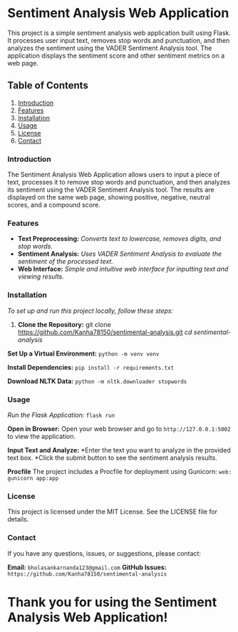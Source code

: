 # Sentiment Analysis Web Application

This project is a simple sentiment analysis web application built using Flask. It processes user input text, removes stop words and punctuation, and then analyzes the sentiment using the VADER Sentiment Analysis tool. The application displays the sentiment score and other sentiment metrics on a web page.

## Table of Contents

1. [Introduction](###Introduction)
2. [Features](###Features)
3. [Installation](###Installation)
4. [Usage](###Usage)
5. [License](###license)
6. [Contact](###contact)

### Introduction

The Sentiment Analysis Web Application allows users to input a piece of text, processes it to remove stop words and punctuation, and then analyzes its sentiment using the VADER Sentiment Analysis tool. The results are displayed on the same web page, showing positive, negative, neutral scores, and a compound score.

### Features

- **Text Preprocessing:** *Converts text to lowercase, removes digits, and stop words.*
- **Sentiment Analysis:** *Uses VADER Sentiment Analysis to evaluate the sentiment of the processed text.*
- **Web Interface:** *Simple and intuitive web interface for inputting text and viewing results.*

### Installation
*To set up and run this project locally, follow these steps:*

1. **Clone the Repository:**
   git clone https://github.com/Kanha78150/sentimental-analysis.git
   *cd sentimental-analysis*

**Set Up a Virtual Environment:**
`python -m venv venv`

**Install Dependencies:**
`pip install -r requirements.txt`

**Download NLTK Data:**
`python -m nltk.downloader stopwords`

### Usage
*Run the Flask Application:*
`flask run`

**Open in Browser:**
Open your web browser and go to ```http://127.0.0.1:5002``` to view the application.

**Input Text and Analyze:**
*Enter the text you want to analyze in the provided text box.
*Click the submit button to see the sentiment analysis results.

**Procfile**
The project includes a Procfile for deployment using Gunicorn:
`web: gunicorn app:app`

### License
This project is licensed under the MIT License. See the LICENSE file for details.

### Contact
If you have any questions, issues, or suggestions, please contact:

**Email:** ```bholasankarnanda123@gmail.com```
**GitHub Issues:** ```https://github.com/Kanha78150/sentimental-analysis```

# Thank you for using the Sentiment Analysis Web Application!
